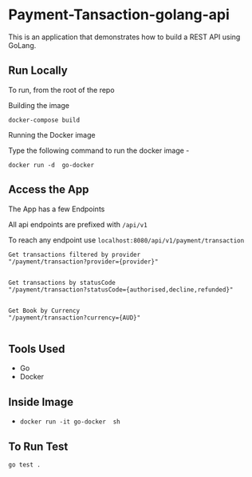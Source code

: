 # Payment-Tansaction-golang-api

This is an application that demonstrates how to build a REST API using GoLang.

## Run Locally

To run, from the root of the repo

Building the image

```
docker-compose build
```

Running the Docker image

Type the following command to run the docker image -

```
docker run -d  go-docker
```

## Access the App 

The App has a few Endpoints

All api endpoints are prefixed with `/api/v1`

To reach any endpoint use `localhost:8080/api/v1/payment/transaction`

```text
Get transactions filtered by provider
"/payment/transaction?provider={provider}" 


Get transactions by statusCode
"/payment/transaction?statusCode={authorised,decline,refunded}" 


Get Book by Currency
"/payment/transaction?currency={AUD}" 


```

## Tools Used

 - Go
 - Docker


## Inside Image
   - `docker run -it go-docker  sh`
 

## To Run Test
 ```
go test .
```




